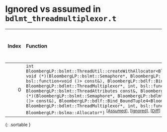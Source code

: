 # Ignored vs assumed in `bdlmt_threadmultiplexor.t`

<script src="../sorttable.js"></script>

|   Index | Function                                                                                                                                                                                                                                                                                                                                                                                                                                                                                                                                                                                                                                                                                                                                                                                                                                                                            |   Difference in number of lines |   Function size difference in bytes |   Number of lines in assumed build | Number of bytes in assumed build   |   Number of lines in ignored build | Number of bytes in ignored build   |
|--------:|:------------------------------------------------------------------------------------------------------------------------------------------------------------------------------------------------------------------------------------------------------------------------------------------------------------------------------------------------------------------------------------------------------------------------------------------------------------------------------------------------------------------------------------------------------------------------------------------------------------------------------------------------------------------------------------------------------------------------------------------------------------------------------------------------------------------------------------------------------------------------------------|--------------------------------:|------------------------------------:|-----------------------------------:|:-----------------------------------|-----------------------------------:|:-----------------------------------|
|       0 | `int BloombergLP::bslmt::ThreadUtil::createWithAllocator<BloombergLP::bdlf::Bind<BloombergLP::bslmf::Nil, void (*)(BloombergLP::bslmt::Semaphore*, BloombergLP::bdlmt::ThreadMultiplexor*, int, bsl::function<void ()> const&), BloombergLP::bdlf::Bind_BoundTuple4<BloombergLP::bslmt::Semaphore*, BloombergLP::bdlmt::ThreadMultiplexor*, int, bsl::function<void ()> > > >(unsigned long*, BloombergLP::bslmt::ThreadAttributes const&, BloombergLP::bdlf::Bind<BloombergLP::bslmf::Nil, void (*)(BloombergLP::bslmt::Semaphore*, BloombergLP::bdlmt::ThreadMultiplexor*, int, bsl::function<void ()> const&), BloombergLP::bdlf::Bind_BoundTuple4<BloombergLP::bslmt::Semaphore*, BloombergLP::bdlmt::ThreadMultiplexor*, int, bsl::function<void ()> > > const&, BloombergLP::bslma::Allocator*)` <sup>\[[Assumed](0-assume)\], \[[Ignored](0-none)\], \[[Diff](0.diff.html)\] |                              -8 |                                 -32 |                                464 | 4,226,320                          |                                496 | 4,226,320                          |
{: .sortable }
